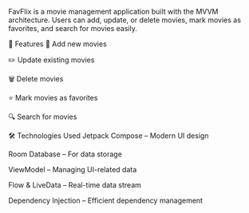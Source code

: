 FavFlix is a movie management application built with the MVVM architecture. Users can add, update, or delete movies, mark movies as favorites, and search for movies easily.

🚀 Features
🎥 Add new movies

✏️ Update existing movies

🗑 Delete movies

⭐ Mark movies as favorites

🔍 Search for movies

🛠 Technologies Used
Jetpack Compose – Modern UI design

Room Database – For data storage

ViewModel – Managing UI-related data

Flow & LiveData – Real-time data stream

Dependency Injection – Efficient dependency management
